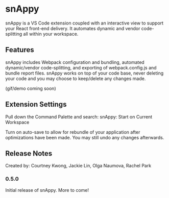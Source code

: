 # snAppy

snAppy is a VS Code extension coupled with an interactive view to support your React front-end delivery. It automates dynamic and vendor code-splitting all within your workspace.  

## Features

snAppy includes Webpack configuration and bundling, automated dynamic/vendor code-splitting, and exporting of webpack.config.js and bundle report files. snAppy works on top of your code base, never deleting your code and you may choose to keep/delete any changes made. 

(gif/demo coming soon)

## Extension Settings

Pull down the Command Palette and search: snAppy: Start on Current Workspace

Turn on auto-save to allow for rebundle of your application after optimizations have been made. You may still undo any changes afterwards. 

## Release Notes

Created by: Courtney Kwong, Jackie Lin, Olga Naumova, Rachel Park

### 0.5.0

Initial release of snAppy. More to come! 


